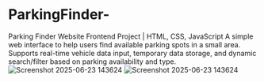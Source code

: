 # ParkingFinder-
Parking Finder Website Frontend Project | HTML, CSS, JavaScript A simple web interface to help users find available parking spots in a small area. Supports real-time vehicle data input, temporary data storage, and dynamic search/filter based on parking availability and type.
![Screenshot 2025-06-23 143624](https://github.com/user-attachments/assets/14bed36c-74cd-44b7-a7f1-06e44c670e9d)
![Screenshot 2025-06-23 143624](https://github.com/user-attachments/assets/d313ccb0-8dd1-4f62-880b-1ee41dc97522)
